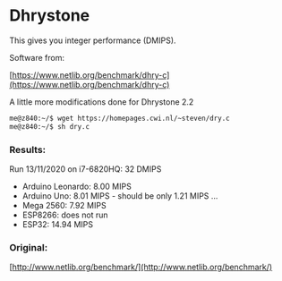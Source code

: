 # Dhrystone

This gives you integer performance (DMIPS).

Software from:

[https://www.netlib.org/benchmark/dhry-c](https://www.netlib.org/benchmark/dhry-c)

A little more modifications done for Dhrystone 2.2

``` bash 
me@z840:~/$ wget https://homepages.cwi.nl/~steven/dry.c
me@z840:~/$ sh dry.c
```

### Results:

Run 13/11/2020 on i7-6820HQ: 32 DMIPS

- Arduino Leonardo: 8.00 MIPS
- Arduino Uno:  8.01 MIPS - should be only 1.21 MIPS ...
- Mega 2560:    7.92 MIPS
- ESP8266: does not run
- ESP32:       14.94 MIPS



### Original:

[http://www.netlib.org/benchmark/](http://www.netlib.org/benchmark/)


